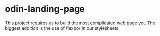 # odin-landing-page

This project requires us to build the most complicated web page yet. The biggest addition is the use of flexbox in our stylesheets.
